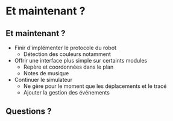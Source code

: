 # Et maintenant ?

## Et maintenant ?

* Finir d'implémenter le protocole du robot
    * Détection des couleurs notamment
* Offrir une interface plus simple sur certaints modules
    * Repère et coordonnées dans le plan
    * Notes de musique
* Continuer le simulateur
    * Ne gère pour le moment que les déplacements et le tracé
    * Ajouter la gestion des événements

## Questions ?
